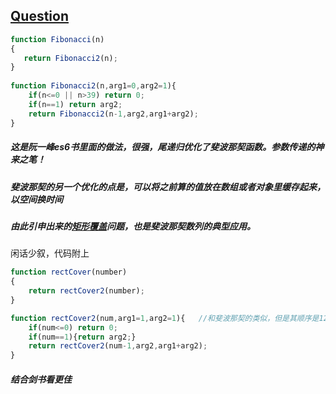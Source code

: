 ## [Question](https://www.nowcoder.com/practice/c6c7742f5ba7442aada113136ddea0c3?tpId=13&tqId=11160&tPage=1&rp=1&ru=%2Fta%2Fcoding-interviews&qru=%2Fta%2Fcoding-interviews%2Fquestion-ranking)
```js
function Fibonacci(n)
{
   return Fibonacci2(n);
}
 
function Fibonacci2(n,arg1=0,arg2=1){
    if(n<=0 || n>39) return 0;
    if(n==1) return arg2;
    return Fibonacci2(n-1,arg2,arg1+arg2); 
}
```

##### 这是阮一峰es6书里面的做法，很强，尾递归优化了斐波那契函数。参数传递的神来之笔！
##### 斐波那契的另一个优化的点是，可以将之前算的值放在数组或者对象里缓存起来，以空间换时间
##### 由此引申出来的[矩形覆盖](https://www.nowcoder.com/practice/72a5a919508a4251859fb2cfb987a0e6?tpId=13&tqId=11163&tPage=1&rp=1&ru=%2Fta%2Fcoding-interviews&qru=%2Fta%2Fcoding-interviews%2Fquestion-ranking)问题，也是斐波那契数列的典型应用。
闲话少叙，代码附上
```javascript
function rectCover(number)
{
    return rectCover2(number);
}

function rectCover2(num,arg1=1,arg2=1){   //和斐波那契的类似，但是其顺序是12358这样，没有两个1存在，故arg1=1
    if(num<=0) return 0;
    if(num==1){return arg2;}
    return rectCover2(num-1,arg2,arg1+arg2);
}
```
##### 结合剑书看更佳

